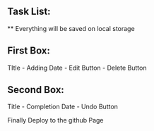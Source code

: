 Task List:
----------
** Everything will be saved on local storage

First Box:
----------
TItle - Adding Date - Edit Button - Delete Button

Second Box:
-----------
Title - Completion Date - Undo Button

Finally Deploy to the github Page
